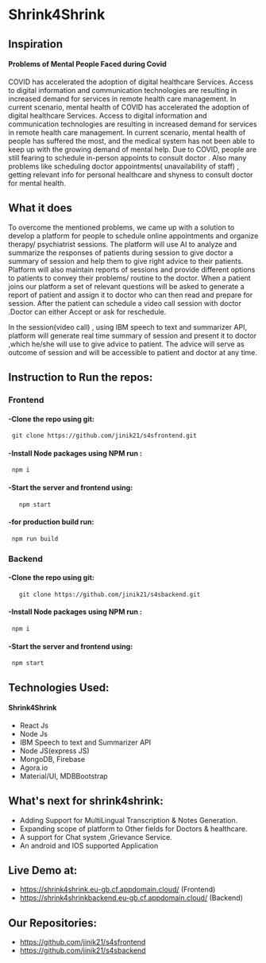 # Shrink4Shrink

## Inspiration

#### Problems of Mental People Faced during Covid
COVID has accelerated the adoption of digital healthcare Services. Access to digital information and communication technologies are resulting in increased demand for services in remote health care management. 
In current scenario, mental health of COVID has accelerated the adoption of digital healthcare Services. Access to digital information and communication technologies are resulting in increased demand for services in remote health care management. 
In current scenario, mental health of people has suffered the most, and the medical system has not been able to keep up with the growing demand of mental help. 
Due to COVID, people are still fearing to schedule in-person appoints to consult doctor .
Also many problems like scheduling doctor appointments( unavailability of staff) , getting relevant info for personal healthcare and shyness to consult doctor for mental health. 

## What it does
To overcome the mentioned problems, we came up with a solution to develop a platform for people to schedule online appointments and organize therapy/ psychiatrist sessions.
The platform will use AI to analyze and summarize  the responses of patients during session to give doctor a summary of session and help them to give right advice to their patients.
Platform will also maintain reports of sessions and provide different options to patients to convey their problems/ routine to the doctor.
When a patient joins our platform a set of relevant questions will be asked to generate a report of patient and assign it to doctor who can then read and prepare for session. After the patient can schedule a video call session with doctor .Doctor can either Accept or ask for reschedule. 

In the session(video call) , using IBM speech to text and summarizer API, platform will generate real time summary of session and present it to doctor ,which he/she will use to give advice to patient. The advice will serve as outcome of session and will be accessible to patient and doctor at any time. 

## Instruction to Run the repos:
### Frontend
#### -Clone the repo using git:
     git clone https://github.com/jinik21/s4sfrontend.git
#### -Install Node packages using NPM run :
     npm i
#### -Start the server and frontend using:
	   npm start
#### -for production build run:
     npm run build

 
### Backend
#### -Clone the repo using git:
 	   git clone https://github.com/jinik21/s4sbackend.git
#### -Install Node packages using NPM run :
     npm i
#### -Start the server and frontend using:
     npm start
    
## Technologies Used:
#### Shrink4Shrink
- React Js
- Node Js
- IBM Speech to text and Summarizer API
- Node JS(express JS)
- MongoDB, Firebase
- Agora.io
- Material/UI, MDBBootstrap

## What's next for shrink4shrink: 
- Adding Support for MultiLingual Transcription & Notes Generation.
- Expanding scope of platform to Other fields for Doctors & healthcare. 
- A support for Chat system ,Grievance Service.
- An android and IOS supported Application


## Live Demo at:
- https://shrink4shrink.eu-gb.cf.appdomain.cloud/ (Frontend)
- https://shrink4shrinkbackend.eu-gb.cf.appdomain.cloud/ (Backend)

## Our Repositories:
- https://github.com/jinik21/s4sfrontend
- https://github.com/jinik21/s4sbackend
